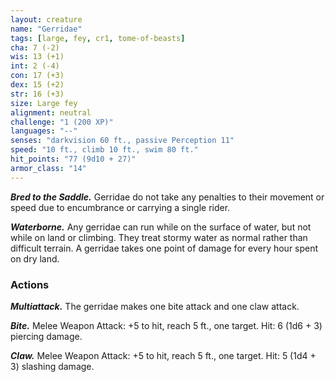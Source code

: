 ```yaml
---
layout: creature
name: "Gerridae"
tags: [large, fey, cr1, tome-of-beasts]
cha: 7 (-2)
wis: 13 (+1)
int: 2 (-4)
con: 17 (+3)
dex: 15 (+2)
str: 16 (+3)
size: Large fey
alignment: neutral
challenge: "1 (200 XP)"
languages: "--"
senses: "darkvision 60 ft., passive Perception 11"
speed: "10 ft., climb 10 ft., swim 80 ft."
hit_points: "77 (9d10 + 27)"
armor_class: "14"
---
```


***Bred to the Saddle.*** Gerridae do not take any penalties to their movement or speed due to encumbrance or carrying a single rider.

***Waterborne.*** Any gerridae can run while on the surface of water, but not while on land or climbing. They treat stormy water as normal rather than difficult terrain. A gerridae takes one point of damage for every hour spent on dry land.

### Actions

***Multiattack.*** The gerridae makes one bite attack and one claw attack.

***Bite.*** Melee Weapon Attack: +5 to hit, reach 5 ft., one target. Hit: 6 (1d6 + 3) piercing damage.

***Claw.*** Melee Weapon Attack: +5 to hit, reach 5 ft., one target. Hit: 5 (1d4 + 3) slashing damage.

